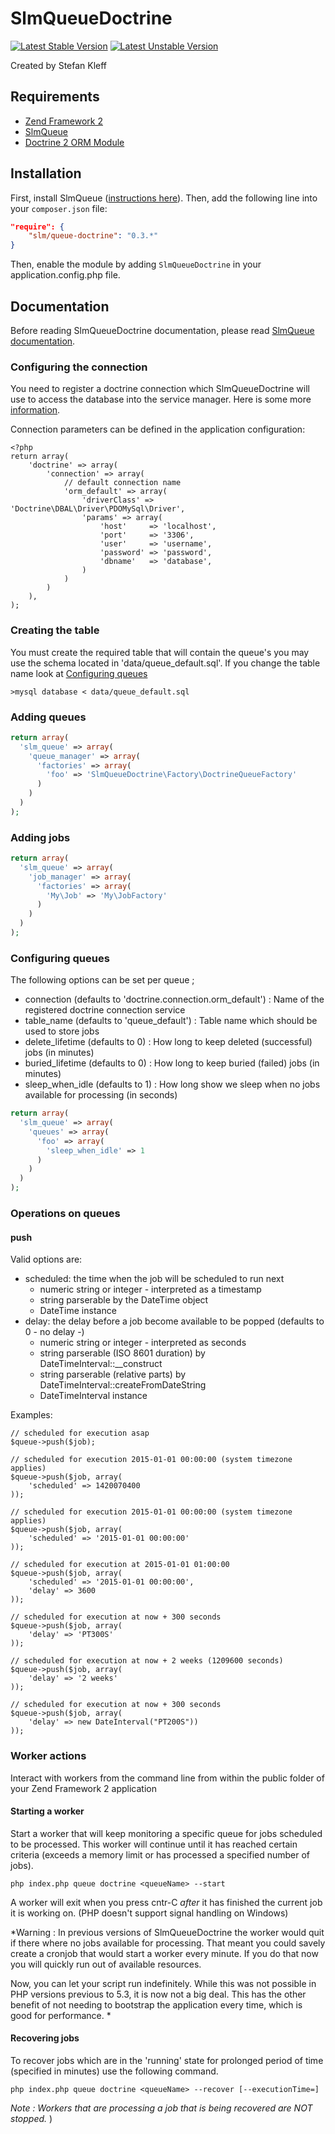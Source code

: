 SlmQueueDoctrine
================

[![Latest Stable Version](https://poser.pugx.org/slm/queue-doctrine/v/stable.png)](https://packagist.org/packages/slm/queue-doctrine)
[![Latest Unstable Version](https://poser.pugx.org/slm/queue-doctrine/v/unstable.png)](https://packagist.org/packages/slm/queue-doctrine)

Created by Stefan Kleff

Requirements
------------
* [Zend Framework 2](https://github.com/zendframework/zf2)
* [SlmQueue](https://github.com/juriansluiman/SlmQueue)
* [Doctrine 2 ORM Module](https://github.com/doctrine/DoctrineORMModule)


Installation
------------

First, install SlmQueue ([instructions here](https://github.com/juriansluiman/SlmQueue/blob/master/README.md)). Then,
add the following line into your `composer.json` file:

```json
"require": {
	"slm/queue-doctrine": "0.3.*"
}
```

Then, enable the module by adding `SlmQueueDoctrine` in your application.config.php file.

Documentation
-------------

Before reading SlmQueueDoctrine documentation, please read [SlmQueue documentation](https://github.com/juriansluiman/SlmQueue).

### Configuring the connection

You need to register a doctrine connection which SlmQueueDoctrine will use to access the database into the service manager. Here is some more [information](https://github.com/doctrine/DoctrineORMModule#connection-settings).

Connection parameters can be defined in the application configuration:

```
<?php
return array(
    'doctrine' => array(
        'connection' => array(
            // default connection name
            'orm_default' => array(
                'driverClass' => 'Doctrine\DBAL\Driver\PDOMySql\Driver',
                'params' => array(
                    'host'     => 'localhost',
                    'port'     => '3306',
                    'user'     => 'username',
                    'password' => 'password',
                    'dbname'   => 'database',
                )
            )
        )
    ),
);
```

### Creating the table

You must create the required table that will contain the queue's you may use the schema located in 'data/queue_default.sql'. If you change the table name look at [Configuring queues](./#configuring-queues)

```
>mysql database < data/queue_default.sql
```

### Adding queues

```php
return array(
  'slm_queue' => array(
    'queue_manager' => array(
      'factories' => array(
        'foo' => 'SlmQueueDoctrine\Factory\DoctrineQueueFactory'
      )
    )
  )
);
```
### Adding jobs

```php
return array(
  'slm_queue' => array(
    'job_manager' => array(
      'factories' => array(
        'My\Job' => 'My\JobFactory'
      )
    )
  )
);

``` 
### Configuring queues

The following options can be set per queue ;
	
- connection (defaults to 'doctrine.connection.orm_default') : Name of the registered doctrine connection service
- table_name (defaults to 'queue_default') : Table name which should be used to store jobs
- delete_lifetime (defaults to 0) : How long to keep deleted (successful) jobs (in minutes)
- buried_lifetime (defaults to 0) : How long to keep buried (failed) jobs (in minutes)
- sleep_when_idle (defaults to 1) : How long show we sleep when no jobs available for processing (in seconds)


```php
return array(
  'slm_queue' => array(
    'queues' => array(
      'foo' => array(
        'sleep_when_idle' => 1
      )
    )
  )
);
 ```


### Operations on queues

#### push

Valid options are:

* scheduled: the time when the job will be scheduled to run next
	* numeric string or integer - interpreted as a timestamp
	* string parserable by the DateTime object
	* DateTime instance
* delay: the delay before a job become available to be popped (defaults to 0 - no delay -)
	* numeric string or integer - interpreted as seconds
	* string parserable (ISO 8601 duration) by DateTimeInterval::__construct
	* string parserable (relative parts) by DateTimeInterval::createFromDateString
	* DateTimeInterval instance

Examples:

	// scheduled for execution asap
    $queue->push($job);

	// scheduled for execution 2015-01-01 00:00:00 (system timezone applies)
    $queue->push($job, array(
        'scheduled' => 1420070400
    ));

    // scheduled for execution 2015-01-01 00:00:00 (system timezone applies)
    $queue->push($job, array(
        'scheduled' => '2015-01-01 00:00:00'
    ));

    // scheduled for execution at 2015-01-01 01:00:00
    $queue->push($job, array(
        'scheduled' => '2015-01-01 00:00:00',
        'delay' => 3600
    ));  

    // scheduled for execution at now + 300 seconds
    $queue->push($job, array(
        'delay' => 'PT300S'
    ));

    // scheduled for execution at now + 2 weeks (1209600 seconds)
    $queue->push($job, array(
        'delay' => '2 weeks'
    ));

    // scheduled for execution at now + 300 seconds
    $queue->push($job, array(
        'delay' => new DateInterval("PT200S"))
    ));


### Worker actions

Interact with workers from the command line from within the public folder of your Zend Framework 2 application

#### Starting a worker
Start a worker that will keep monitoring a specific queue for jobs scheduled to be processed. This worker will continue until it has reached certain criteria (exceeds a memory limit or has processed a specified number of jobs).

`php index.php queue doctrine <queueName> --start`

A worker will exit when you press cntr-C *after* it has finished the current job it is working on. (PHP doesn't support signal handling on Windows)

*Warning : In previous versions of SlmQueueDoctrine the worker would quit if there where no jobs available for 
processing. That meant you could savely create a cronjob that would start a worker every minute. If you do that now
you will quickly run out of available resources.

Now, you can let your script run indefinitely. While this was not possible in PHP versions previous to 5.3, it is now
not a big deal. This has the other benefit of not needing to bootstrap the application every time, which is good
for performance.
*

#### Recovering jobs

To recover jobs which are in the 'running' state for prolonged period of time (specified in minutes) use the following command.

`php index.php queue doctrine <queueName> --recover [--executionTime=]`

*Note : Workers that are processing a job that is being recovered are NOT stopped.*
)
